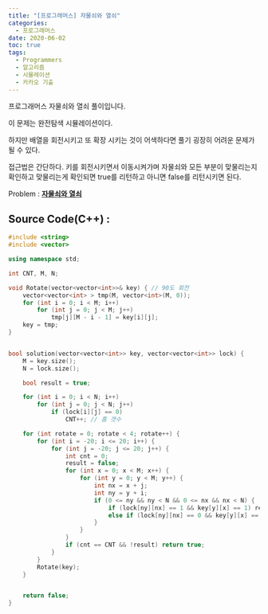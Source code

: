 ```yaml
---
title: "[프로그래머스] 자물쇠와 열쇠"
categories: 
  - 프로그래머스
date: 2020-06-02
toc: true
tags: 
  - Programmers
  - 알고리즘
  - 시뮬레이션
  - 카카오 기출
---
```

프로그래머스 자물쇠와 열쇠 풀이입니다.<br/>

이 문제는 완전탐색 시뮬레이션이다. 

하지만 배열을 회전시키고 또 확장 시키는 것이 어색하다면 풀기 굉장히 어려운 문제가 될 수 있다.  

접근법은 간단하다. 키를 회전시키면서 이동시켜가며 자물쇠와 모든 부분이 맞물리는지 확인하고 맞물리는게 확인되면 true를 리턴하고 아니면 false를 
리턴시키면 된다. 

Problem : 
**[자물쇠와 열쇠](https://programmers.co.kr/learn/courses/30/lessons/60059)**

Source Code(C++) : 
-----

```cpp
#include <string>
#include <vector>

using namespace std;

int CNT, M, N;

void Rotate(vector<vector<int>>& key) { // 90도 회전 
	vector<vector<int> > tmp(M, vector<int>(M, 0));
	for (int i = 0; i < M; i++)
		for (int j = 0; j < M; j++)
			tmp[j][M - i - 1] = key[i][j];
	key = tmp;
}


bool solution(vector<vector<int>> key, vector<vector<int>> lock) {
	M = key.size();
	N = lock.size();

	bool result = true;

	for (int i = 0; i < N; i++)
		for (int j = 0; j < N; j++)
			if (lock[i][j] == 0)
				CNT++; // 홈 갯수 

	for (int rotate = 0; rotate < 4; rotate++) {
		for (int i = -20; i <= 20; i++) {
			for (int j = -20; j <= 20; j++) {
				int cnt = 0;
				result = false;
				for (int x = 0; x < M; x++) {
					for (int y = 0; y < M; y++) {
						int nx = x + j;
						int ny = y + i;
						if (0 <= ny && ny < N && 0 <= nx && nx < N) {
							if (lock[ny][nx] == 1 && key[y][x] == 1) result = true;
							else if (lock[ny][nx] == 0 && key[y][x] == 1) cnt++;
						}
					}
				}
				if (cnt == CNT && !result) return true;
			}
		}
		Rotate(key);
	}


	return false;
}
```

